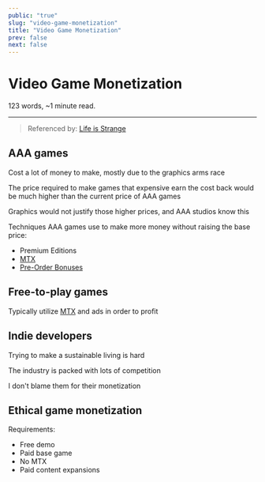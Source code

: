 ```yaml
---
public: "true"
slug: "video-game-monetization"
title: "Video Game Monetization"
prev: false
next: false
---
```

<script setup>
import { data } from '../../git.data.ts';
import { useData } from 'vitepress';
const pageData = useData();
</script>
<h1 class="p-name">Video Game Monetization</h1>
<p>123 words, ~1 minute read. <span v-html="data[`site/${pageData.page.value.relativePath}`]" /></p>
<hr/>

> Referenced by: [Life is Strange](/garden/life-is-strange/index.md)

## AAA games

Cost a lot of money to make, mostly due to the graphics arms race

The price required to make games that expensive earn the cost back would be much higher than the current price of AAA games

Graphics would not justify those higher prices, and AAA studios know this

Techniques AAA games use to make more money without raising the base price:
- Premium Editions
- [MTX](/garden/mtx/index.md)
- [Pre-Order Bonuses](/garden/pre-order-bonuses/index.md)

## Free-to-play games

Typically utilize [MTX](/garden/mtx/index.md) and ads in order to profit

## Indie developers

Trying to make a sustainable living is hard

The industry is packed with lots of competition

I don't blame them for their monetization

## Ethical game monetization

Requirements:
- Free demo
- Paid base game
- No MTX
- Paid content expansions